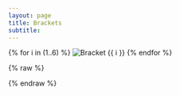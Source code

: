 ```yaml
---
layout: page
title: Brackets
subtitle: 
---
```

<!---<div class="gallery">
  {% for i in (1..6) %}
    <img src="/assets/img/bracket_{{ i }}.png" alt="Bracket {{ i }}">
  {% endfor %}
</div>--->

<div class="banner-container">
  <div class="banner">
    {% for i in (1..6) %}
      <img src="/assets/img/bracket_{{ i }}.png" alt="Bracket {{ i }}">
    {% endfor %}
  </div>
</div>

{% raw %}
<script>
window.addEventListener('load', function() {
  startBannerScroll();
});

function startBannerScroll() {
  var banner = document.querySelector('.banner');
  var bannerWidth = banner.offsetWidth;
  var scrollDistance = banner.scrollWidth - bannerWidth;
  var currentPosition = 0;

  setInterval(function() {
    currentPosition += 1;
    if (currentPosition > scrollDistance) {
      currentPosition = 0;
    }
    banner.style.transform = 'translateX(-' + currentPosition + 'px)';
  }, 10);
}
</script>
{% endraw %}
